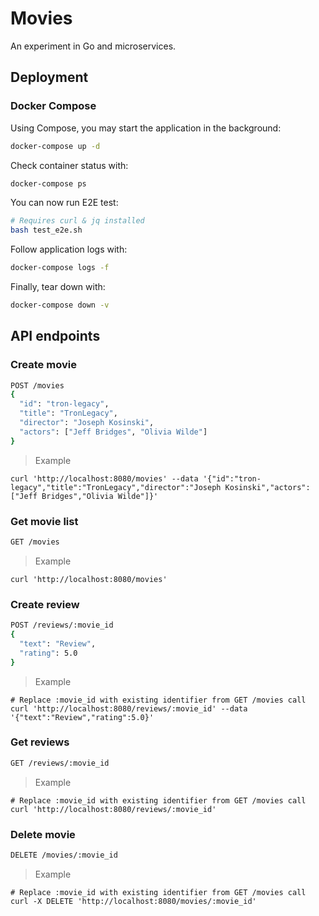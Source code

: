 # Movies

An experiment in Go and microservices.

## Deployment

### Docker Compose

Using Compose, you may start the application in the background:
```sh
docker-compose up -d
```

Check container status with:
```sh
docker-compose ps
```

You can now run E2E test:
```sh
# Requires curl & jq installed
bash test_e2e.sh
```

Follow application logs with:
```sh
docker-compose logs -f
```

Finally, tear down with:
```sh
docker-compose down -v
```

## API endpoints

### Create movie

```sh
POST /movies
{
  "id": "tron-legacy",
  "title": "TronLegacy",
  "director": "Joseph Kosinski",
  "actors": ["Jeff Bridges", "Olivia Wilde"]
}
```

> Example
```
curl 'http://localhost:8080/movies' --data '{"id":"tron-legacy","title":"TronLegacy","director":"Joseph Kosinski","actors":["Jeff Bridges","Olivia Wilde"]}'
```

### Get movie list

```sh
GET /movies
```

> Example
```
curl 'http://localhost:8080/movies'
```

### Create review

```sh
POST /reviews/:movie_id
{
  "text": "Review",
  "rating": 5.0
}
```

> Example
```
# Replace :movie_id with existing identifier from GET /movies call
curl 'http://localhost:8080/reviews/:movie_id' --data '{"text":"Review","rating":5.0}'
```

### Get reviews

```sh
GET /reviews/:movie_id
```

> Example
```
# Replace :movie_id with existing identifier from GET /movies call
curl 'http://localhost:8080/reviews/:movie_id'
```

### Delete movie

```sh
DELETE /movies/:movie_id
```

> Example
```
# Replace :movie_id with existing identifier from GET /movies call
curl -X DELETE 'http://localhost:8080/movies/:movie_id'
```
